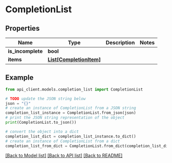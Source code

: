 # CompletionList


## Properties

Name | Type | Description | Notes
------------ | ------------- | ------------- | -------------
**is_incomplete** | **bool** |  | 
**items** | [**List[CompletionItem]**](CompletionItem.md) |  | 

## Example

```python
from api_client.models.completion_list import CompletionList

# TODO update the JSON string below
json = "{}"
# create an instance of CompletionList from a JSON string
completion_list_instance = CompletionList.from_json(json)
# print the JSON string representation of the object
print(CompletionList.to_json())

# convert the object into a dict
completion_list_dict = completion_list_instance.to_dict()
# create an instance of CompletionList from a dict
completion_list_from_dict = CompletionList.from_dict(completion_list_dict)
```
[[Back to Model list]](../README.md#documentation-for-models) [[Back to API list]](../README.md#documentation-for-api-endpoints) [[Back to README]](../README.md)


